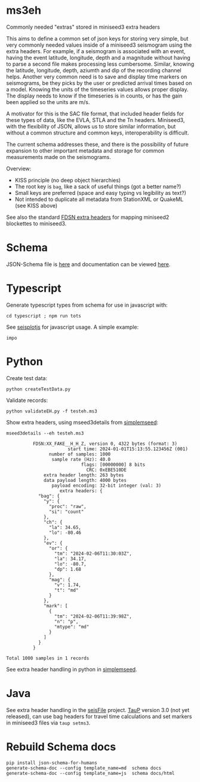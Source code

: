 # ms3eh
Commonly needed "extras" stored in miniseed3 extra headers

This aims to define a common set of json keys for storing very simple, but very commonly needed values inside of a miniseed3 seismogram
using the extra headers. For example, if a seismogram is associated
with an event, having the event latitude, longitude, depth and a magnitude without having to parse a second file makes processing less cumbersome. Similar, knowing the latitude, longitude, depth, aziumth and dip of the recording channel helps.
Another very common need is to save and display time markers on seismograms, be they picks by the user or predicted arrival times based on a model. Knowing the units of the timeseries values allows proper display. The display needs to know if the timeseries is in counts, or has the gain been applied so the units are m/s.

A motivator for this is the SAC file format, that included header fields for these types of data, like the EVLA, STLA and the Tn headers. Miniseed3, with the flexibility of JSON, allows us to store similar information, but without a common structure and common keys, interoperability is difficult.

The current schema addresses these, and there is the possibility of future expansion to other important metadata and storage for common measurements made on the seismograms.

Overview:
- KISS principle (no deep object hierarchies)
- The root key is `bag`, like a sack of useful things (got a better name?)
- Small keys are preferred (space and easy typing vs legibility as text?)
- Not intended to duplicate all metadata from StationXML or QuakeML (see KISS above)

See also the standard [FDSN extra headers](http://docs.fdsn.org/projects/miniseed3/en/latest/extra-headers.html) for mapping miniseed2 blockettes to miniseed3.

# Schema

JSON-Schema file is [here](https://github.com/crotwell/ms3eh/blob/main/schema/bag.schema.json) and documentation can be viewed [here](bag.schema.md).

# Typescript

Generate typescript types from schema for use in javascript with:
```
cd typescript ; npm run tots
```

See [seisplotjs](https://github.com/crotwell/seisplotjs) for javascript usage. A simple example:
```
impo
```

# Python

Create test data:
```
python createTestData.py
```

Validate records:
```
python validateEH.py -f testeh.ms3
```

Show extra headers, using mseed3details from [simplemseed](https://github.com/crotwell/simplemseed):
```
mseed3details --eh testeh.ms3
```
```
          FDSN:XX_FAKE__H_H_Z, version 0, 4322 bytes (format: 3)
                       start time: 2024-01-01T15:13:55.123456Z (001)
                number of samples: 1000
                 sample rate (Hz): 40.0
                            flags: [00000000] 8 bits
                              CRC: 0xEBE510DE
              extra header length: 263 bytes
              data payload length: 4000 bytes
                 payload encoding: 32-bit integer (val: 3)
                    extra headers: {
            "bag": {
              "y": {
                "proc": "raw",
                "si": "count"
              },
              "ch": {
                "la": 34.65,
                "lo": -80.46
              },
              "ev": {
                "or": {
                  "tm": "2024-02-06T11:30:03Z",
                  "la": 34.17,
                  "lo": -80.7,
                  "dp": 1.68
                },
                "mag": {
                  "v": 1.74,
                  "t": "md"
                }
              },
              "mark": [
                {
                  "tm": "2024-02-06T11:39:98Z",
                  "n": "p",
                  "mtype": "md"
                }
              ]
            }
          }

Total 1000 samples in 1 records
```

See extra header handling in python in [simplemseed](https://github.com/crotwell/simplemseed).

# Java

See extra header handling in the [seisFile](https://github.com/crotwell/seisFile) project.
[TauP](https://github.com/crotwell/TauP) version 3.0 (not yet released), can use bag headers for travel time
calculations and set markers in miniseed3 files via `taup setms3`.


# Rebuild Schema docs
```
pip install json-schema-for-humans
generate-schema-doc --config template_name=md  schema docs
generate-schema-doc --config template_name=js  schema docs/html
```
